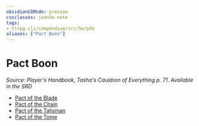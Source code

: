 ```yaml
---
obsidianUIMode: preview
cssclasses: json5e-note
tags:
- ttrpg-cli/compendium/src/5e/phb
aliases: ["Pact Boon"]
---
```

# Pact Boon
*Source: Player's Handbook, Tasha's Cauldron of Everything p. 71. Available in the <span title='Systems Reference Document (5.2)'>SRD</span>* 

- [Pact of the Blade](3-Mechanics/CLI/optional-features/pact-of-the-blade.md)
- [Pact of the Chain](3-Mechanics/CLI/optional-features/pact-of-the-chain.md)
- [Pact of the Talisman](3-Mechanics/CLI/optional-features/pact-of-the-talisman-tce.md)
- [Pact of the Tome](3-Mechanics/CLI/optional-features/pact-of-the-tome.md)